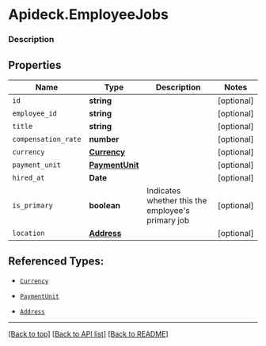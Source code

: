 # Apideck.EmployeeJobs

### Description

## Properties
Name | Type | Description | Notes
------------ | ------------- | ------------- | -------------
`id` | **string** |  | [optional] 
`employee_id` | **string** |  | [optional] 
`title` | **string** |  | [optional] 
`compensation_rate` | **number** |  | [optional] 
`currency` | [**Currency**](Currency.md) |  | [optional] 
`payment_unit` | [**PaymentUnit**](PaymentUnit.md) |  | [optional] 
`hired_at` | **Date** |  | [optional] 
`is_primary` | **boolean** | Indicates whether this the employee\'s primary job | [optional] 
`location` | [**Address**](Address.md) |  | [optional] 





## Referenced Types:




* [`Currency`](Currency.md)
* [`PaymentUnit`](PaymentUnit.md)


* [`Address`](Address.md)

---

[[Back to top]](#) [[Back to API list]](../../../../README.md#documentation-for-api-endpoints) [[Back to README]](../../../../README.md)


